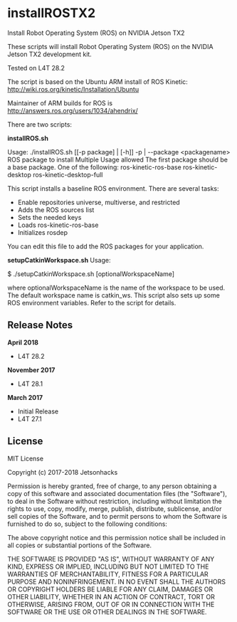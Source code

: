 # installROSTX2
Install Robot Operating System (ROS) on NVIDIA Jetson TX2

These scripts will install Robot Operating System (ROS) on the NVIDIA Jetson TX2 development kit.

Tested on L4T 28.2

The script is based on the Ubuntu ARM install of ROS Kinetic: http://wiki.ros.org/kinetic/Installation/Ubuntu

Maintainer of ARM builds for ROS is http://answers.ros.org/users/1034/ahendrix/

There are two scripts:

<strong>installROS.sh</strong>

Usage: ./installROS.sh  [[-p package] | [-h]]
 -p | --package \<packagename\>  ROS package to install
                               Multiple Usage allowed
                               The first package should be a base package. One of the following:
                                 ros-kinetic-ros-base
                                 ros-kinetic-desktop
                                 ros-kinetic-desktop-full

This script installs a baseline ROS environment. There are several tasks:

<ul>
<li>Enable repositories universe, multiverse, and restricted</li>
<li>Adds the ROS sources list</li>
<li>Sets the needed keys</li>
<li>Loads ros-kinetic-ros-base</li>
<li>Initializes rosdep</li>
</ul>

You can edit this file to add the ROS packages for your application. 

<strong>setupCatkinWorkspace.sh</strong>
Usage:

$ ./setupCatkinWorkspace.sh [optionalWorkspaceName]

where optionalWorkspaceName is the name of the workspace to be used. The default workspace name is catkin_ws. This script also sets up some ROS environment variables. Refer to the script for details.

## Release Notes
<strong>April 2018</strong>
* L4T 28.2

<strong>November 2017</strong>
* L4T 28.1

<strong>March 2017</strong>
* Initial Release
* L4T 27.1

## License
MIT License

Copyright (c) 2017-2018 Jetsonhacks

Permission is hereby granted, free of charge, to any person obtaining a copy
of this software and associated documentation files (the "Software"), to deal
in the Software without restriction, including without limitation the rights
to use, copy, modify, merge, publish, distribute, sublicense, and/or sell
copies of the Software, and to permit persons to whom the Software is
furnished to do so, subject to the following conditions:

The above copyright notice and this permission notice shall be included in all
copies or substantial portions of the Software.

THE SOFTWARE IS PROVIDED "AS IS", WITHOUT WARRANTY OF ANY KIND, EXPRESS OR
IMPLIED, INCLUDING BUT NOT LIMITED TO THE WARRANTIES OF MERCHANTABILITY,
FITNESS FOR A PARTICULAR PURPOSE AND NONINFRINGEMENT. IN NO EVENT SHALL THE
AUTHORS OR COPYRIGHT HOLDERS BE LIABLE FOR ANY CLAIM, DAMAGES OR OTHER
LIABILITY, WHETHER IN AN ACTION OF CONTRACT, TORT OR OTHERWISE, ARISING FROM,
OUT OF OR IN CONNECTION WITH THE SOFTWARE OR THE USE OR OTHER DEALINGS IN THE
SOFTWARE.
 
